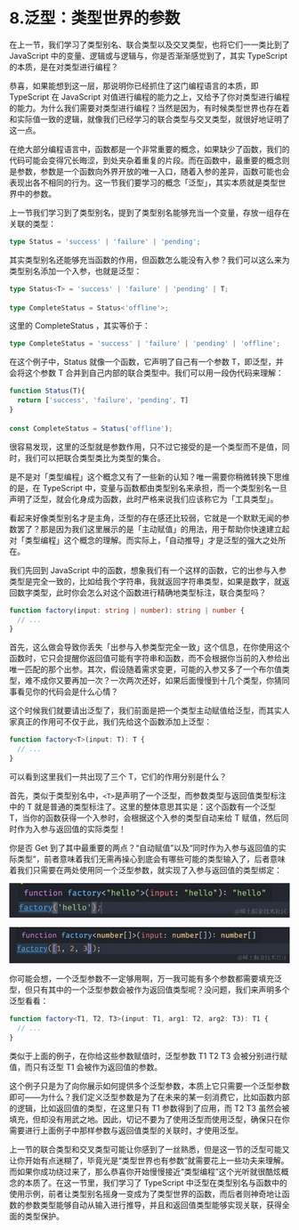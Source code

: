 # 8.泛型：类型世界的参数

在上一节，我们学习了类型别名、联合类型以及交叉类型，也将它们一一类比到了 JavaScript 中的变量、逻辑或与逻辑与，你是否渐渐感觉到了，其实 TypeScript 的本质，是在对类型进行编程？

恭喜，如果能想到这一层，那说明你已经抓住了这门编程语言的本质，即 TypeScript 在 JavaScript 对值进行编程的能力之上，又给予了你对类型进行编程的能力。为什么我们需要对类型进行编程？当然是因为，有时候类型世界也存在着和实际值一致的逻辑，就像我们已经学习的联合类型与交叉类型，就很好地证明了这一点。

在绝大部分编程语言中，函数都是一个非常重要的概念，如果缺少了函数，我们的代码可能会变得冗长晦涩，到处夹杂着重复的片段。而在函数中，最重要的概念则是参数，参数是一个函数向外界开放的唯一入口，随着入参的差异，函数可能也会表现出各不相同的行为。这一节我们要学习的概念「泛型」，其实本质就是类型世界中的参数。

上一节我们学习到了类型别名，提到了类型别名能够充当一个变量，存放一组存在关联的类型：

```typescript
type Status = 'success' | 'failure' | 'pending';
```

其实类型别名还能够充当函数的作用，但函数怎么能没有入参？我们可以这么来为类型别名添加一个入参，也就是泛型：

```typescript
type Status<T> = 'success' | 'failure' | 'pending' | T;

type CompleteStatus = Status<'offline'>;
```

这里的 CompleteStatus ，其实等价于：

```typescript
type CompleteStatus = 'success' | 'failure' | 'pending' | 'offline';
```

在这个例子中，Status 就像一个函数，它声明了自己有一个参数 T，即泛型，并会将这个参数 T 合并到自己内部的联合类型中。我们可以用一段伪代码来理解：

```typescript
function Status(T){
  return ['success', 'failure', 'pending', T]
}

const CompleteStatus = Status('offline');
```

很容易发现，这里的泛型就是参数作用，只不过它接受的是一个类型而不是值，同时，我们可以把联合类型类比为类型的集合。

是不是对「类型编程」这个概念又有了一些新的认知？唯一需要你稍微转换下思维的是，在 TypeScript 中，变量与函数都由类型别名来承担，而一个类型别名一旦声明了泛型，就会化身成为函数，此时严格来说我们应该称它为「工具类型」。

看起来好像类型别名才是主角，泛型的存在感还比较弱，它就是一个默默无闻的参数罢了？那是因为我们这里展示的是「主动赋值」的用法，用于帮助你快速建立起对「类型编程」这个概念的理解。而实际上，「自动推导」才是泛型的强大之处所在。

我们先回到 JavaScript 中的函数，想象我们有一个这样的函数，它的出参与入参类型是完全一致的，比如给我个字符串，我就返回字符串类型，如果是数字，就返回数字类型，此时你会怎么对这个函数进行精确地类型标注，联合类型吗？

```typescript
function factory(input: string | number): string | number {
  // ...
}
```

首先，这么做会导致你丢失「出参与入参类型完全一致」这个信息，在你使用这个函数时，它只会提醒你返回值可能有字符串和函数，而不会根据你当前的入参给出唯一匹配的那个出参。其次，假设随着需求变更，可能的入参又多了一个布尔值类型，难不成你又要再加一次？一次两次还好，如果后面慢慢到十几个类型，你猜同事看见你的代码会是什么心情？

这个时候我们就要请出泛型了，我们前面是把一个类型主动赋值给泛型，而其实人家真正的作用可不仅于此，我们先给这个函数添加上泛型：

```typescript
function factory<T>(input: T): T {
  // ...
}
```

可以看到这里我们一共出现了三个 T，它们的作用分别是什么？

首先，类似于类型别名中，`<T>`是声明了一个泛型，而参数类型与返回值类型标注中的 T 就是普通的类型标注了。这里的整体意思其实是：这个函数有一个泛型 T，当你的函数获得一个入参时，会根据这个入参的类型自动来给 T 赋值，然后同时作为入参与返回值的实际类型！

你是否 Get 到了其中最重要的两点？“自动赋值”以及“同时作为入参与返回值的实际类型”，前者意味着我们无需再操心到底会有哪些可能的类型输入了，后者意味着我们只需要在两处使用同一个泛型参数，就实现了入参与返回值的类型绑定：

![](./images/074722fa8e68991073137051359f8aa3.webp )

![](./images/46b8b394df9e7311237e8ae8f92397f1.webp )

你可能会想，一个泛型参数不一定够用啊，万一我可能有多个参数都需要填充泛型，但只有其中的一个泛型参数会被作为返回值类型呢？没问题，我们来声明多个泛型看看：

```typescript
function factory<T1, T2, T3>(input: T1, arg1: T2, arg2: T3): T1 {
  // ...
}
```

类似于上面的例子，在你给这些参数赋值时，泛型参数 T1 T2 T3 会被分别进行赋值，而只有泛型 T1 会被作为返回值的参数。

这个例子只是为了向你展示如何提供多个泛型参数，本质上它只需要一个泛型参数即可——为什么？我们定义泛型参数是为了在未来的某一刻消费它，比如函数内部的逻辑，比如返回值的类型，在这里只有 T1 参数得到了应用，而 T2 T3 虽然会被填充，但却没有用武之地。因此，切记不要为了使用泛型而使用泛型，确保只在你需要进行上面例子中那样参数与返回值类型的关联时，才使用泛型。

上一节的联合类型和交叉类型可能让你感到了一丝熟悉，但是这一节的泛型可能又让你开始有点迷糊了，毕竟光是“类型世界也有参数”就需要花上一些功夫来理解。而如果你成功绕过来了，那么恭喜你开始慢慢接近“类型编程”这个光听就很酷炫概念的本质了。在这一节里，我们学习了 TypeScript 中泛型在类型别名与函数中的使用示例，前者让类型别名摇身一变成为了类型世界的函数，而后者则神奇地让函数的参数类型能够自动从输入进行推导，并且和返回值类型能够实现关联，获得全面的类型保护。